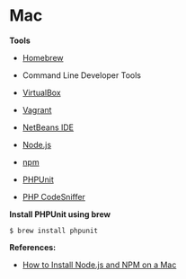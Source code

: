 # Mac

**Tools**

* [Homebrew](https://brew.sh/ "Homebrew")

* Command Line Developer Tools

* [VirtualBox](https://www.virtualbox.org/ "VirtualBox")

* [Vagrant](https://www.vagrantup.com/ "Vagrant")

* [NetBeans IDE](https://netbeans.org/downloads/ "NetBeans IDE")

* [Node.js](https://nodejs.org/en/ "Node.js")

* [npm](https://www.npmjs.com/ "npm")

* [PHPUnit](https://phpunit.de/manual/current/en/installation.html "PHPUnit")

* [PHP CodeSniffer](//tools/code-sniffer.md)

**Install PHPUnit using brew**

```
$ brew install phpunit
```

**References:**

* [How to Install Node.js and NPM on a Mac](http://blog.teamtreehouse.com/install-node-js-npm-mac)



